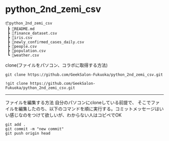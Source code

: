 # python_2nd_zemi_csv

```
📦python_2nd_zemi_csv
 ┣ 📜README.md
 ┣ 📜finance_dataset.csv
 ┣ 📜iris.csv
 ┣ 📜newly_confirmed_cases_daily.csv
 ┣ 📜people.csv
 ┣ 📜population.csv
 ┗ 📜weather.csv
```
clone(ファイルをパソコン、コラボに取得する方法)

```:terminal, cmd
git clone https://github.com/GeekSalon-Fukuoka/python_2nd_zemi_csv.git
```

```:colab
!git clone https://github.com/GeekSalon-Fukuoka/python_2nd_zemi_csv.git
```
---
ファイルを編集する方法
自分のパソコンにcloneしている前提で、
そこでファイルを編集したのち、以下のコマンドを順に実行する。コミットメッセージはいい感じなのをつけて欲しいが、わからない人はコピペでOK
```
git add .
git commit -m "new commit"
git push origin head
```
